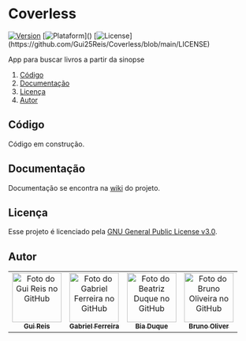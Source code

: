 # Coverless
[![Version](https://img.shields.io/badge/version-0.1.0-orange)]()
[![Plataform](https://img.shields.io/badge/plataforma-Web-lightgrey?)]()
[![License](https://img.shields.io/badge/licença-GNU%20v3.0-brightgreen?)](https://github.com/Gui25Reis/Coverless/blob/main/LICENSE)

App para buscar livros a partir da sinopse

1. [Código](#código)
2. [Documentação](#documentação)
3. [Licença](#licença)
4. [Autor](#author)

## Código
Código em construção.

## Documentação
Documentação se encontra na [wiki](https://github.com/Gui25Reis/Coverless/wiki) do projeto.

## Licença
Esse projeto é licenciado pela [GNU General Public License v3.0](https://github.com/Gui25Reis/Coverless/blob/dev/LICENSE).

## Autor
<table>
    <tr>
        <td align="center">
            <a href="https://github.com/Gui25Reis">
                <img src="https://avatars1.githubusercontent.com/u/48360732" width="100px;" alt="Foto do Gui Reis no GitHub"/><br>
                <sub>
                    <b>Gui Reis</b>
                </sub>
            </a>
        </td>
        <td align="center">
            <a href="https://github.com/gbrlCM">
                <img src="https://avatars.githubusercontent.com/u/60374568" width="100px;" alt="Foto do Gabriel Ferreira no GitHub"/><br>
                <sub>
                    <b>Gabriel Ferreira</b>
                </sub>
            </a>
        </td>
        <td align="center">
            <a href="https://github.com/biaduque">
                <img src="https://avatars.githubusercontent.com/u/53840501" width="100px;" alt="Foto do Beatriz Duque no GitHub"/><br>
                <sub>
                    <b>Bia Duque</b>
                </sub>
            </a>
        </td>
        <td align="center">
            <a href="https://github.com/D-S-Oliver">
                <img src="https://avatars.githubusercontent.com/u/34018974" width="100px;" alt="Foto do Bruno Oliveira no GitHub"/><br>
                <sub>
                    <b>Bruno Oliver</b>
                </sub>
            </a>
        </td>
    </tr>
</table>